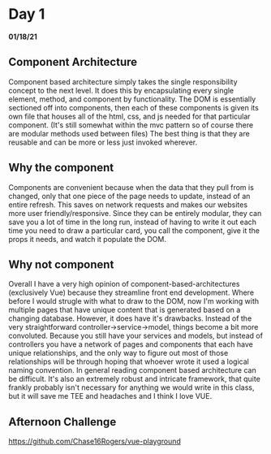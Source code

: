# Day 1
__01/18/21__

## Component Architecture

Component based architecture simply takes the single responsibility concept to the next level. It does this by encapsulating every single element, method, and component by functionality. The DOM is essentially sectioned off into components, then each of these components is given its own file that houses all of the html, css, and js needed for that particular component. (It's still somewhat within the mvc pattern so of course there are modular methods used between files) The best thing is that they are reusable and can be more or less just invoked wherever.

## Why the component

Components are convenient because when the data that they pull from is changed, only that one piece of the page needs to update, instead of an entire refresh. This saves on network requests and makes our websites more user friendly/responsive. Since they can be entirely modular, they can save you a lot of time in the long run, instead of having to write it out each time you need to draw a particular card, you call the component, give it the props it needs, and watch it populate the DOM.

## Why not component

Overall I have a very high opinion of component-based-architectures (exclusively Vue) because they streamline front end development. Where before I would strugle with what to draw to the DOM, now I'm working with multiple pages that have unique content that is generated based on a changing database. However, it does have it's drawbacks. Instead of the very straightforward controller->service->model, things become a bit more convoluted. Because you still have your services and models, but instead of controllers you have a network of pages and components that each have unique relationships, and the only way to figure out most of those relationships will be through hoping that whoever wrote it used a logical naming convention. In general reading component based architecture can be difficult. It's also an extremely robust and intricate framework, that quite frankly probably isn't necessary for anything we would write in this class, but it will save me TEE and headaches and I think I love VUE.

## Afternoon Challenge

https://github.com/Chase16Rogers/vue-playground